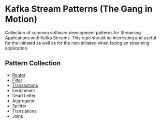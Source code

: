 # Kafka Stream Patterns (The Gang in Motion)

Collection of common software development patterns for Streaming Applications with Kafka Streams.
This repo should be interesting and useful for the initiated as well as for the non-initiated when facing an streaming application.


## Pattern Collection

* [Router](https://github.com/purbon/kafka-streams-patterns/tree/main/router)
* [Filter](https://github.com/purbon/kafka-streams-patterns/tree/main/filter)
* [Transactions](https://github.com/purbon/kafka-streams-patterns/tree/main/transactions)
* Enrichment
* Dead Letter
* Aggregator
* Splitter
* Translations
* Joins
